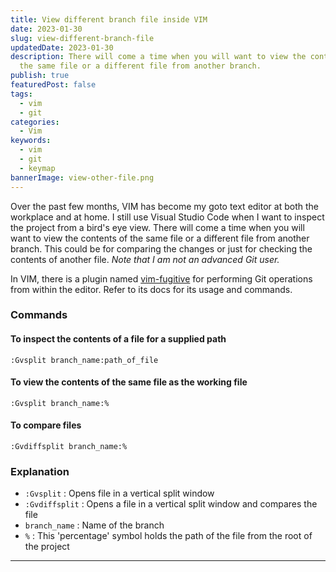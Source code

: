 ```yaml
---
title: View different branch file inside VIM
date: 2023-01-30
slug: view-different-branch-file
updatedDate: 2023-01-30
description: There will come a time when you will want to view the contents of
  the same file or a different file from another branch.
publish: true
featuredPost: false
tags:
  - vim
  - git
categories:
  - Vim
keywords:
  - vim
  - git
  - keymap
bannerImage: view-other-file.png
---
```

Over the past few months, VIM has become my goto text editor at both the workplace and at home. I still use Visual Studio Code when I want to inspect the project from a bird's eye view.
There will come a time when you will want to view the contents of the same file or a different file from another branch.
This could be for comparing the changes or just for checking the contents of another file.
_Note that I am not an advanced Git user._

In VIM, there is a plugin named [vim-fugitive](https://github.com/tpope/vim-fugitive) for performing Git operations from within the editor.
Refer to its docs for its usage and commands.

### Commands

#### To inspect the contents of a file for a supplied path

```vim
:Gvsplit branch_name:path_of_file
```

#### To view the contents of the same file as the working file

```vim
:Gvsplit branch_name:%
```

#### To compare files

```vim
:Gvdiffsplit branch_name:%
```

### Explanation

- `:Gvsplit` : Opens file in a vertical split window
- `:Gvdiffsplit` : Opens a file in a vertical split window and compares the file
- `branch_name` : Name of the branch
- `%` : This 'percentage' symbol holds the path of the file from the root of the project

---
